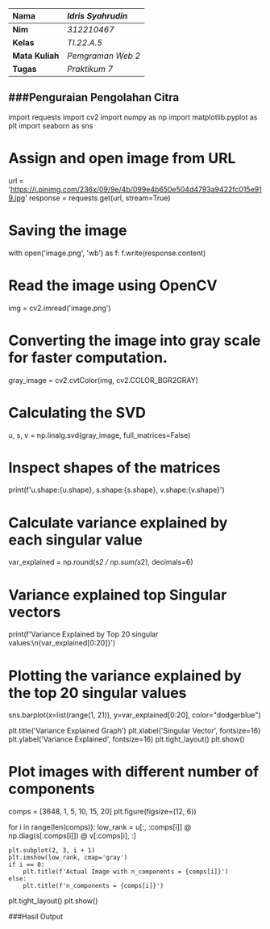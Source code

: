 |Nama |_Idris Syahrudin_|
| :- | :- |
|**Nim** |_312210467_|
|**Kelas** |_TI.22.A.5_|
|**Mata Kuliah**|_Pemgraman Web 2_|
|**Tugas** |_Praktikum 7_|

###Penguraian Pengolahan Citra
---
import requests
import cv2
import numpy as np
import matplotlib.pyplot as plt
import seaborn as sns

# Assign and open image from URL
url = 'https://i.pinimg.com/236x/09/9e/4b/099e4b650e504d4793a9422fc015e919.jpg'
response = requests.get(url, stream=True)

# Saving the image
with open('image.png', 'wb') as f:
    f.write(response.content)

# Read the image using OpenCV
img = cv2.imread('image.png')

# Converting the image into gray scale for faster computation.
gray_image = cv2.cvtColor(img, cv2.COLOR_BGR2GRAY)

# Calculating the SVD
u, s, v = np.linalg.svd(gray_image, full_matrices=False)

# Inspect shapes of the matrices
print(f'u.shape:{u.shape}, s.shape:{s.shape}, v.shape:{v.shape}')

# Calculate variance explained by each singular value
var_explained = np.round(s*2 / np.sum(s*2), decimals=6)

# Variance explained top Singular vectors
print(f'Variance Explained by Top 20 singular values:\n{var_explained[0:20]}')

# Plotting the variance explained by the top 20 singular values
sns.barplot(x=list(range(1, 21)), y=var_explained[0:20], color="dodgerblue")

plt.title('Variance Explained Graph')
plt.xlabel('Singular Vector', fontsize=16)
plt.ylabel('Variance Explained', fontsize=16)
plt.tight_layout()
plt.show()

# Plot images with different number of components
comps = [3648, 1, 5, 10, 15, 20]
plt.figure(figsize=(12, 6))

for i in range(len(comps)):
    low_rank = u[:, :comps[i]] @ np.diag(s[:comps[i]]) @ v[:comps[i], :]

    plt.subplot(2, 3, i + 1)
    plt.imshow(low_rank, cmap='gray')
    if i == 0:
        plt.title(f'Actual Image with n_components = {comps[i]}')
    else:
        plt.title(f'n_components = {comps[i]}')

plt.tight_layout()
plt.show()

###Hasil Output
